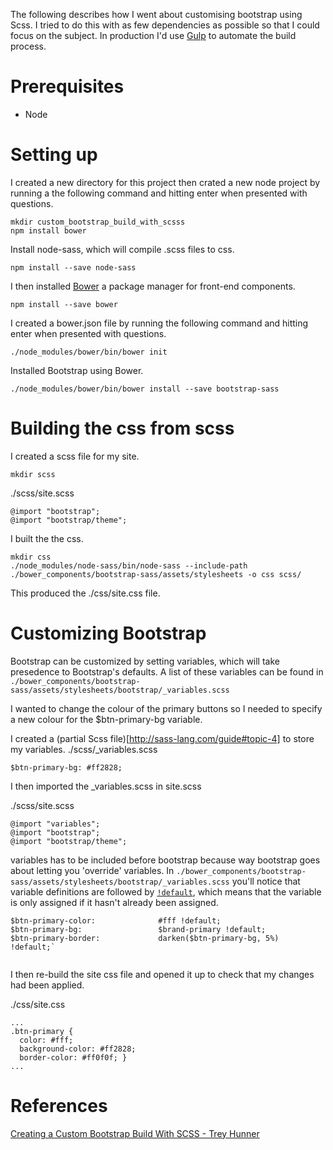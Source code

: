 The following describes how I went about customising bootstrap using
Scss.
I tried to do this with as few dependencies as possible so that I could
focus on the subject.  In production I'd use [Gulp](http://gulpjs.com/)
to automate the build process.

# Prerequisites
* Node

# Setting up
I created a new directory for this project then crated a new node 
project by running a the following command and hitting enter when 
presented with questions.


```
mkdir custom_bootstrap_build_with_scsss
npm install bower
```

Install node-sass, which will compile .scss files to css.

```
npm install --save node-sass
```

I then installed [Bower](https://bower.io/) a package manager for 
front-end components.

```
npm install --save bower
```

I created a bower.json file by running the following command and hitting
enter when presented with questions.

```
./node_modules/bower/bin/bower init
```

Installed Bootstrap using Bower.
```
./node_modules/bower/bin/bower install --save bootstrap-sass
```

# Building the css from scss

I created a scss file for my site.

```
mkdir scss
```

./scss/site.scss
```
@import "bootstrap";
@import "bootstrap/theme";
```

I built the the css.

```
mkdir css
./node_modules/node-sass/bin/node-sass --include-path ./bower_components/bootstrap-sass/assets/stylesheets -o css scss/
```

This produced the ./css/site.css file.

# Customizing Bootstrap

Bootstrap can be customized by setting variables, which will take 
presedence to Bootstrap's defaults.  A list of these variables can be 
found in `./bower_components/bootstrap-sass/assets/stylesheets/bootstrap/_variables.scss`

I wanted to change the colour of the primary buttons so I needed to 
specify a new colour for the $btn-primary-bg variable.

I created a (partial Scss file)[http://sass-lang.com/guide#topic-4] to 
store my variables.
./scss/_variables.scss

```
$btn-primary-bg: #ff2828;
```

I then imported the _variables.scss in site.scss

./scss/site.scss

```
@import "variables";
@import "bootstrap";
@import "bootstrap/theme";
```

variables has to be included before bootstrap because way bootstrap goes
about letting you 'override' variables.  In `./bower_components/bootstrap-sass/assets/stylesheets/bootstrap/_variables.scss`
you'll notice that variable definitions are followed by [`!default`](http://sass-lang.com/documentation/file.SASS_REFERENCE.html#variable_defaults_), 
which means that the variable is only assigned if it hasn't already been
assigned.

```
$btn-primary-color:              #fff !default;
$btn-primary-bg:                 $brand-primary !default;
$btn-primary-border:             darken($btn-primary-bg, 5%) !default;`
 
```


I then re-build the site css file and opened it up to check that my 
changes had been applied.

./css/site.css
```
...
.btn-primary {
  color: #fff;
  background-color: #ff2828;
  border-color: #ff0f0f; }
...
```

# References
[Creating a Custom Bootstrap Build With SCSS - Trey Hunner](https://www.codementor.io/development-process/tutorial/create-custom-bootstrap-build-with-scss)

